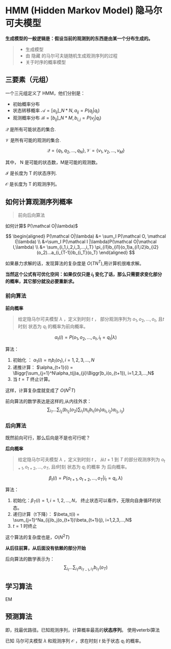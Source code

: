 # HMM (Hidden Markov Model) 隐马尔可夫模型

**生成模型的一般逻辑是：假设当前的观测到的东西是由某一个分布生成的。**



> * 生成模型
> * 由 隐藏 的马尔可夫链随机生成观测序列的过程
> * 关于时序的概率模型



## 三要素（元组）

一个三元组定义了 HMM，他们分别是：

* 初始概率分布
* 状态转移概率 $\mathcal A = [a_{ij}]\_{N*N}, a_{ij}=P(q_j|q_i)$ 
* 观测概率分布 $\mathcal B=[b_{ij}]\_{N*M}, b_{i,j}=P(v_j|q_i)$ 



$\mathcal Q$ 是所有可能状态的集合.

$\mathcal V$ 是所有可能的观测的集合.

$$
\mathcal Q=\{ q_1, q_2, ..., q_N \}, \mathcal V = \{ v_1,v_2, ..., v_M \}
$$

其中， N 是可能的状态数，M是可能的观测数。

$\mathcal I$ 是长度为 T 的状态序列.

$\mathcal O$ 是长度为 T 的观测序列。



## 如何计算观测序列概率

> 前向后向算法

如何计算$ P(\mathcal O|\lambda)$


$$
\begin{aligned}
 P(\mathcal O|\lambda) &= \sum_I P(\mathcal O, \mathcal I|\lambda) \\
 &=\sum_I P(\mathcal I |\lambda)P(\mathcal O|\mathcal I,\lambda) \\
 &= \sum_{i_1,i_2,i_3,...,i_T} \pi_{i1}b_{i1}(o_1)a_{i1,i2}b_{i2}(o_2)...a_{i_{T-1}}b_{i_T}(o_T)
\end{aligned}
$$

如果暴力求解的话，发现算法的复杂度是 $O(TN^T)$,用计算机很难求解。

**当然这个公式有可优化空间：如果仅仅只是 $i_t$ 变化了话，那么只需要求变化部分的概率，其它部分就没必要重新求。**



### 前向算法

**前向概率**

> 给定隐马尔可夫模型 $\lambda$ ，定义到时刻 $t$ ， 部分观测序列为 $o_1,o_2,..., o_t$, 且$t$时刻 状态为 $q_i$ 的概率为前向概率。

$$
\alpha_t(i) = P(o_1, o_2, ..., o_t, i_t=q_t|\lambda)
$$

算法：

1. 初始化 ： $\alpha_1(i)=\pi_ib_i(o_1), i=1,2,3,...,N$
2. 递推计算： $\alpha_{t+1}(i) = \Biggr[\sum_{j=1}^N\alpha_t(j)a_{ji}\Biggr]b_i(o_{t+1}), i=1,2,3,...,N$ 
3. 当 $t=T$ 终止计算。

这样，计算复杂度就变成了 $O(N^2T)$



前向算法的数学表达是这样的,从内往外求：
$$
\sum_{i_T}...\sum_{i_2}\Biggr(b_{i_2}(o_2)\sum_{i_1}\Bigr(\pi_{i_1}b_{i_1}(o_1)a_{i_1,i_2}\Bigr) a_{i_2,i_3}\Biggr)
$$






### 后向算法

既然前向可行，那么后向是不是也可行呢？



**后向概率**

> 给定隐马尔可夫模型 $\lambda$ ，定义到时刻 $t$ ， 从$t+1$ 到 $T$ 的部分观测序列为 $o_{t+1},o_{t+2},..., o_T$, 且$t$时刻 状态为 $q_i$ 的概率 为 后向概率。

$$
\beta_t(i) =P(o_{t+1},o_{t+2},...,o_T|i_t=q_i, \lambda)
$$

算法：

1. 初始化：$\beta_T(i)=1, i=1,2,...,N$， 终止状态可以看作，无限向自身循环的状态。
2. 递归计算（t下降）： $\beta_t(i) = \sum_{j=1}^Na_{ij}b_j(o_{t+1})\beta_{t+1}(j), i=1,2,3,...,N$
3. $t=1$ 时终止

这个算法的复杂度也是，$O(N^2T)$

**从后往前算，从后面没有依赖的部分开始**

后向算法的数学表示为：
$$
\sum_{i_1}...\sum_{i_T}a_{i_{T-1},i_T}b_{i_T}(o_T)
$$


## 学习算法

EM



## 预测算法

即，找最优路径。已知观测序列，计算概率最高的**状态序列**。 使用veterbi算法

已知 马尔可夫模型 $\lambda$ 和观测序列 $\mathcal O$ ，求在时刻 $t$ 处于状态 $q_i$ 的概率。



